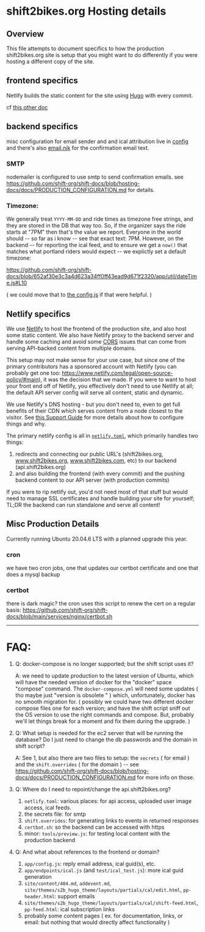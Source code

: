 # shift2bikes.org Hosting details

## Overview

This file attempts to document specifics to how the production shift2bikes.org site is setup that you might want to do differently if you were hosting a different copy of the site.

## frontend specifics

Netlify builds the static content for the site using [Hugo](https://gohugo.io) with every commit.

cf [this other doc](https://github.com/shift-org/shift-docs?tab=readme-ov-file#frontend-development-with-netlify)

## backend specifics

misc configuration for email sender and and ical attribution live in [config](https://github.com/shift-org/shift-docs/blob/main/app/config.js) and there's also [email.njk](https://github.com/shift-org/shift-docs/blob/main/app/views/email.njk) for the confirmation email text. 

### SMTP

nodemailer is configured to use smtp to send confirmation emails. see https://github.com/shift-org/shift-docs/blob/hosting-docs/docs/PRODUCTION_CONFIGURATION.md for details.

### Timezone:

We generally treat `YYYY-MM-DD` and ride times as timezone free strings, and they are stored in the DB that way too. So, if the organizer says the ride starts at "7PM" then that's the value we report. Everyone in the world should -- so far as i know -- see that exact text: 7PM. However, on the backend -- for reporting the ical feed, and to ensure we get a `now()` that matches what portland riders would expect -- we explictly set a default timezone:

https://github.com/shift-org/shift-docs/blob/652af30e3c3a4d623a34ff0ff43ead9d671f2320/app/util/dateTime.js#L10

( we could move that to [the config.js](https://github.com/shift-org/shift-docs/blob/main/app/config.js) if that were helpful. )

## Netlify specifics

We use [Netlify](https://www.netlify.com) to host the frontend of the production site, and also host some static content. We also have Netlify proxy to the backend server and handle some caching and avoid some [CORS](https://developer.mozilla.org/en-US/docs/Web/HTTP/CORS) issues that can come from serving API-backed content from multiple domains.  

This setup may not make sense for your use case, but since one of the primary contributors has a sponsored account with Netlify (you can probably get one too:  https://www.netlify.com/legal/open-source-policy/#main), it was the decision that we made.  If you were to want to host your front end off of Netlify, you effectively don't need to use Netlify at all;  the default API server config will serve all content, static and dynamic.

We use Netlify's DNS hosting - but you don't need to, even to get full benefits of their CDN which serves content from a node closest to the visitor.  See [this Support Guide](https://answers.netlify.com/t/support-guide-can-i-host-my-site-on-netlify-but-keep-my-dns-at-my-domain-registrar/110) for more details about how to configure things and why.

The primary netlify config is all in [`netlify.toml`](https://github.com/shift-org/shift-docs/blob/main/netlify.toml), which primarily handles two things:

1. redirects and connecting our public URL's (shift2bikes.org, www.shift2bikes.org, www.shift2bikes.com, etc) to our backend (api.shift2bikes.org)
2. and also building the frontend (with every commit) and the pushing backend content to our API server (with production commits)

If you were to rip netlify out, you'd not need most of that stuff but would need to manage SSL certificates and handle building your site for yourself; TL;DR the backend can run standalone and serve all content!

## Misc Production Details

Currently running Ubuntu 20.04.6 LTS with a planned upgrade this year.

### cron
we have two cron jobs, one that updates our certbot certificate and one that does a mysql backup

### certbot
there is dark magic? the cron uses this script to renew the cert on a regular basis: https://github.com/shift-org/shift-docs/blob/main/services/nginx/certbot.sh  

---- 
# FAQ:

1. Q: docker-compose is no longer supported; but the shift script uses it?
   
   A: we need to update production to the latest version of Ubuntu, which will have the needed version of docker for the "docker" space "compose" command. The `docker-compose.yml` will need some updates ( tho maybe just "version is obsolete " ) which, unfortunately, docker has no smooth migration for. ( possibly we could have two different docker compose files one for each version; and have the shift script sniff out the OS version to use the right commands and compose. But, probably we'll let things break for a moment and fix them during the upgrade. )
    
2.  Q: What setup is needed for the ec2 server that will be running the database? Do I just need to change the db passwords and the domain in shift script?

    A: See 1, but also there are two files to setup: the `secrets` ( for email ) and the `shift.overrides` ( for the domain ) -- see https://github.com/shift-org/shift-docs/blob/hosting-docs/docs/PRODUCTION_CONFIGURATION.md for more info on those.

3.  Q: Where do I need to repoint/change the api.shift2bikes.org? 

    1. `netlify.toml`: various places: for api access, uploaded user image access, ical feeds. 
    2. the secrets file: for smtp 
    3. `shift.overrides`: for generating links to events in returned responses 
    4. `certbot.sh`: so the backend can be accessed with https 
    5. minor: `tools/preview.js`: for testing local content with the production backend
  
4. Q: And what about references to the frontend or domain?

   1. `app/config.js`: reply email address, ical guid(s), etc.
   2. `app/endpoints/ical.js` (and `test/ical_test.js`): more ical guid generation
   3. `site/content/404.md`, `addevent.md`,` site/themes/s2b_hugo_theme/layouts/partials/cal/edit.html`, `pp-header.html`: support emails
   4. `site/themes/s2b_hugo_theme/layouts/partials/cal/shift-feed.html`, `pp-feed.html`: ical subscription links
   5. probably some content pages ( ex. for documentation, links, or email: but nothing that would directly affect functionality )
  
   
